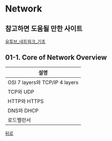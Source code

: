 # Network  
## 참고하면 도움될 만한 사이트    
[유튜브_네트워크_기초](https://www.youtube.com/playlist?list=PL0d8NnikouEWcF1jJueLdjRIC4HsUlULi)   

## 01-1. Core of Network Overview    
   
|설명|
|---|
|OSI 7 layers와 TCP/IP 4 layers|
|TCP와 UDP|
|HTTP와 HTTPS|
|DNS와 DHCP|
|로드밸런서|



[뒤로](#)

